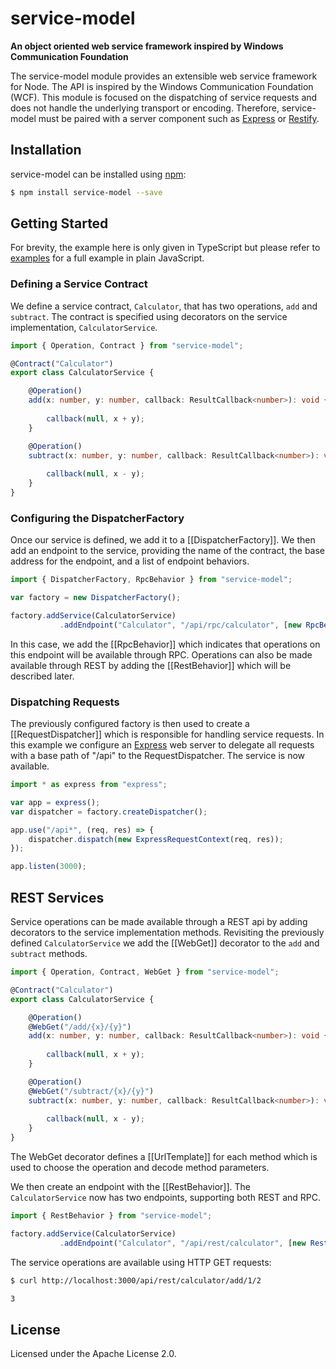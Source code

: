 # service-model
**An object oriented web service framework inspired by Windows Communication Foundation**

The service-model module provides an extensible web service framework for Node. The API is inspired by the Windows 
Communication Foundation (WCF). This module is focused on the dispatching of service requests and does not handle the 
underlying transport or encoding. Therefore, service-model must be paired with a server component such as 
[Express](http://expressjs.com/) or [Restify](http://restify.com/).

## Installation

service-model can be installed using [npm](https://www.npmjs.com/):
  
```sh
$ npm install service-model --save
```

## Getting Started

For brevity, the example here is only given in TypeScript but please refer to [examples]() for a full example in plain 
JavaScript.

### Defining a Service Contract

We define a service contract, `Calculator`, that has two operations, `add` and `subtract`. The contract is specified 
using decorators on the service implementation, `CalculatorService`. 

```typescript
import { Operation, Contract } from "service-model";

@Contract("Calculator")
export class CalculatorService {

    @Operation()
    add(x: number, y: number, callback: ResultCallback<number>): void {
    
        callback(null, x + y);
    }

    @Operation()
    subtract(x: number, y: number, callback: ResultCallback<number>): void {
    
        callback(null, x - y);
    }
}
```


### Configuring the DispatcherFactory

Once our service is defined, we add it to a [[DispatcherFactory]]. We then add an endpoint to the service, 
providing the name of the contract, the base address for the endpoint, and a list of endpoint behaviors.

```typescript
import { DispatcherFactory, RpcBehavior } from "service-model";

var factory = new DispatcherFactory();

factory.addService(CalculatorService)
           .addEndpoint("Calculator", "/api/rpc/calculator", [new RpcBehavior()]);
```

In this case, we add the [[RpcBehavior]] which indicates that operations on this endpoint will be available through 
RPC. Operations can also be made available through REST by adding the [[RestBehavior]] which will be described
later.


### Dispatching Requests

The previously configured factory is then used to create a [[RequestDispatcher]] which is responsible for handling
service requests. In this example we configure an [Express](https://www.npmjs.com/package/express) web server
to delegate all requests with a base path of "/api" to the RequestDispatcher. The service is now available.

```typescript
import * as express from "express";

var app = express();
var dispatcher = factory.createDispatcher();

app.use("/api*", (req, res) => {
    dispatcher.dispatch(new ExpressRequestContext(req, res));
});

app.listen(3000);
```


## REST Services

Service operations can be made available through a REST api by adding decorators to the service implementation methods.
Revisiting the previously defined `CalculatorService` we add the [[WebGet]] decorator to the `add` and `subtract` 
methods. 

```typescript
import { Operation, Contract, WebGet } from "service-model";

@Contract("Calculator")
export class CalculatorService {

    @Operation()
    @WebGet("/add/{x}/{y}")
    add(x: number, y: number, callback: ResultCallback<number>): void {
    
        callback(null, x + y);
    }

    @Operation()
    @WebGet("/subtract/{x}/{y}")
    subtract(x: number, y: number, callback: ResultCallback<number>): void {
    
        callback(null, x - y);
    }
}
```

The WebGet decorator defines a [[UrlTemplate]] for each method which is used to choose the operation and decode method 
parameters.

We then create an endpoint with the [[RestBehavior]]. The `CalculatorService` now has two endpoints, supporting both 
REST and RPC.

```typescript
import { RestBehavior } from "service-model";

factory.addService(CalculatorService)
           .addEndpoint("Calculator", "/api/rest/calculator", [new RestBehavior()]);
```

The service operations are available using HTTP GET requests:

```sh
$ curl http://localhost:3000/api/rest/calculator/add/1/2

3
```

## License

Licensed under the Apache License 2.0.  